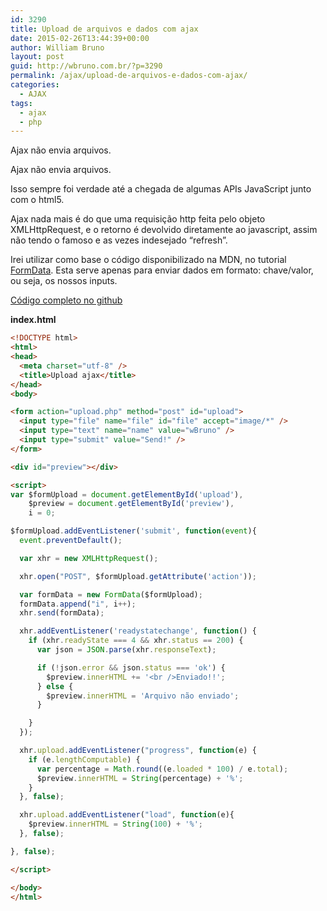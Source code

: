 ```yaml
---
id: 3290
title: Upload de arquivos e dados com ajax
date: 2015-02-26T13:44:39+00:00
author: William Bruno
layout: post
guid: http://wbruno.com.br/?p=3290
permalink: /ajax/upload-de-arquivos-e-dados-com-ajax/
categories:
  - AJAX
tags:
  - ajax
  - php
---
```

Ajax não envia arquivos.
  
Ajax não envia arquivos.

Isso sempre foi verdade até a chegada de algumas APIs JavaScript junto com o html5.
  
<!--more-->

Ajax nada mais é do que uma requisição http feita pelo objeto XMLHttpRequest, e o retorno é devolvido diretamente ao javascript, assim não tendo o famoso e as vezes indesejado &#8220;refresh&#8221;.

Irei utilizar como base o código disponibilizado na MDN, no tutorial [FormData](https://developer.mozilla.org/en-US/docs/Web/API/FormData). Esta serve apenas para enviar dados em formato: chave/valor, ou seja, os nossos inputs.

[Código completo no github](http://github.com/wbruno/examples/tree/gh-pages/upload-ajax/)

**index.html**

``` html
<!DOCTYPE html>
<html>
<head>
  <meta charset="utf-8" />
  <title>Upload ajax</title>
</head>
<body>

<form action="upload.php" method="post" id="upload">
  <input type="file" name="file" id="file" accept="image/*" />
  <input type="text" name="name" value="wBruno" />
  <input type="submit" value="Send!" />
</form>

<div id="preview"></div>

<script>
var $formUpload = document.getElementById('upload'),
    $preview = document.getElementById('preview'),
    i = 0;

$formUpload.addEventListener('submit', function(event){
  event.preventDefault();

  var xhr = new XMLHttpRequest();

  xhr.open("POST", $formUpload.getAttribute('action'));

  var formData = new FormData($formUpload);
  formData.append("i", i++);
  xhr.send(formData);

  xhr.addEventListener('readystatechange', function() {
    if (xhr.readyState === 4 && xhr.status == 200) {
      var json = JSON.parse(xhr.responseText);

      if (!json.error && json.status === 'ok') {
        $preview.innerHTML += '<br />Enviado!!';
      } else {
        $preview.innerHTML = 'Arquivo não enviado';
      }

    }
  });

  xhr.upload.addEventListener("progress", function(e) {
    if (e.lengthComputable) {
      var percentage = Math.round((e.loaded * 100) / e.total);
      $preview.innerHTML = String(percentage) + '%';
    }
  }, false);

  xhr.upload.addEventListener("load", function(e){
    $preview.innerHTML = String(100) + '%';
  }, false);

}, false);

</script>

</body>
</html>
```
